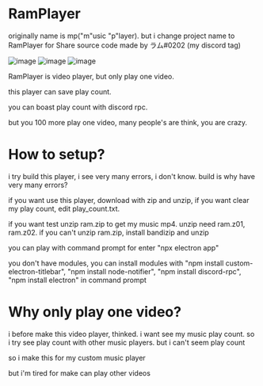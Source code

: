 # RamPlayer
originally name is mp("m"usic "p"layer).
but i change project name to RamPlayer for Share source code
made by ラム#0202 (my discord tag)

![image](https://user-images.githubusercontent.com/79322339/118792746-e9cb7480-b8d2-11eb-8c09-2ac6812d6de8.png)
![image](https://user-images.githubusercontent.com/79322339/118793174-5181bf80-b8d3-11eb-8a85-aacec36910aa.png)
![image](https://user-images.githubusercontent.com/79322339/118793441-9279d400-b8d3-11eb-9f7b-2f90383379a6.png)

RamPlayer is video player, but only play one video.

this player can save play count.

you can boast play count with discord rpc.

but you 100 more play one video, many people's are think, you are crazy.

# How to setup?
i try build this player, i see very many errors, i don't know. build is why have very many errors?

if you want use this player, download with zip and unzip, if you want clear my play count, edit play_count.txt.

if you want test unzip ram.zip to get my music mp4. unzip need ram.z01, ram.z02. if you can't unzip ram.zip, install bandizip and unzip

you can play with command prompt for enter "npx electron app"

you don't have modules, you can install modules with "npm install custom-electron-titlebar", "npm install node-notifier", "npm install discord-rpc", "npm install electron" in command prompt

# Why only play one video?
i before make this video player, thinked. i want see my music play count. so i try see play count with other music players. but i can't seem play count

so i make this for my custom music player

but i'm tired for make can play other videos
